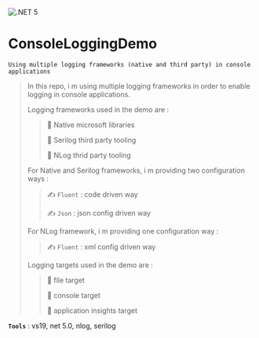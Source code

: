![.NET 5](https://github.com/aimenux/ConsoleLoggingDemo/workflows/.NET%205/badge.svg)

# ConsoleLoggingDemo
```
Using multiple logging frameworks (native and third party) in console applications
```

> In this repo, i m using multiple logging frameworks in order to enable logging in console applications.
>
> Logging frameworks used in the demo are :
>
>> :pushpin: Native microsoft libraries
>>
>> :pushpin: Serilog third party tooling
>>
>> :pushpin: NLog thrid party tooling
>
> For Native and Serilog frameworks, i m providing two configuration ways :
>
>> :writing_hand: `Fluent` : code driven way
>>
>> :writing_hand: `Json` : json config driven way
>>
> For NLog framework, i m providing one configuration way :
>
>> :writing_hand: `Fluent` : xml config driven way
>>
>
> Logging targets used in the demo are : 
>
>> :pushpin: file target
>>
>> :pushpin: console target
>>
>> :pushpin: application insights target
>

**`Tools`** : vs19, net 5.0, nlog, serilog